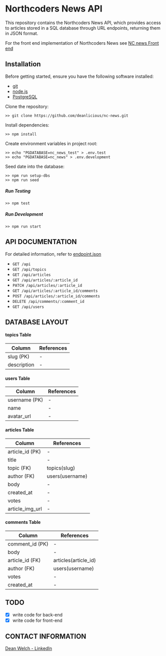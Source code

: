 # Northcoders News API

This repository contains the Northcoders News API, which provides access to articles stored in a SQL database through URL endpoints, returning them in JSON format.

For the front end implementation of Northcoders News see [NC news Front end](https://github.com/deankiwi/fe-nc-news)

## Installation

Before getting started, ensure you have the following software installed:

- [git](https://git-scm.com/downloads)
- [node.js](https://nodejs.org/en/download)
- [PostgreSQL](https://postgresapp.com/downloads.html)

Clone the repository:

```
>> git clone https://github.com/deanlicious/nc-news.git
```

Install dependencies:

```
>> npm install
```

Create environment variables in project root:

```
>> echo "PGDATABASE=nc_news_test" > .env.test
>> echo "PGDATABASE=nc_news" > .env.development
```

Seed date into the database:

```
>> npm run setup-dbs
>> npm run seed
```

##### Run Testing

```
>> npm test
```

##### Run Development

```
>> npm run start
```

## API DOCUMENTATION

For detailed information, refer to [endpoint.json](/endpoints.json)

- `GET /api`
- `GET /api/topics`
- `GET /api/articles`
- `GET /api/articles/:article_id`
- `PATCH /api/articles/:article_id`
- `GET /api/articles/:article_id/comments`
- `POST /api/articles/:article_id/comments`
- `DELETE /api/comments/:comment_id`
- `GET /api/users`

## DATABASE LAYOUT

#### topics Table

| Column      | References |
| ----------- | ---------- |
| slug (PK)   | -          |
| description | -          |

#### users Table

| Column        | References |
| ------------- | ---------- |
| username (PK) | -          |
| name          | -          |
| avatar_url    | -          |

#### articles Table

| Column          | References      |
| --------------- | --------------- |
| article_id (PK) | -               |
| title           | -               |
| topic (FK)      | topics(slug)    |
| author (FK)     | users(username) |
| body            | -               |
| created_at      | -               |
| votes           | -               |
| article_img_url | -               |

#### comments Table

| Column          | References           |
| --------------- | -------------------- |
| comment_id (PK) | -                    |
| body            | -                    |
| article_id (FK) | articles(article_id) |
| author (FK)     | users(username)      |
| votes           | -                    |
| created_at      | -                    |

## TODO

- [x] write code for back-end
- [x] write code for front-end

## CONTACT INFORMATION

[Dean Welch - LinkedIn](https://www.linkedin.com/in/dean-welch/)
